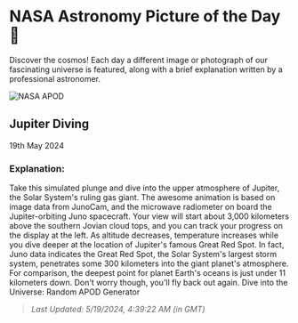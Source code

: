 
  # NASA Astronomy Picture of the Day 🌌

  Discover the cosmos! Each day a different image or photograph of our fascinating universe is featured, along with a brief explanation written by a professional astronomer.

![NASA APOD](undefined)

## Jupiter Diving

19th May 2024

### Explanation: 

Take this simulated plunge and dive into the upper atmosphere of Jupiter, the Solar System's ruling gas giant. The awesome animation is based on image data from JunoCam, and the microwave radiometer on board the Jupiter-orbiting Juno spacecraft. Your view will start about 3,000 kilometers above the southern Jovian cloud tops, and you can track your progress on the display at the left. As altitude decreases, temperature increases while you dive deeper at the location of Jupiter's famous Great Red Spot. In fact, Juno data indicates the Great Red Spot, the Solar System's largest storm system, penetrates some 300 kilometers into the giant planet's atmosphere. For comparison, the deepest point for planet Earth's oceans is just under 11 kilometers down. Don't worry though, you'll fly back out again.   Dive into the Universe: Random APOD Generator

> _Last Updated: 5/19/2024, 4:39:22 AM (in GMT)_

